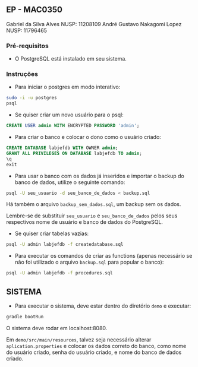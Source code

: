 ## EP - MAC0350
Gabriel da Silva Alves NUSP: 11208109
André Gustavo Nakagomi Lopez NUSP: 11796465

### Pré-requisitos

- O PostgreSQL está instalado em seu sistema.

### Instruções

- Para iniciar o postgres em modo interativo:

```bash
sudo -i -u postgres
psql
```

- Se quiser criar um novo usuário para o psql:
```sql
CREATE USER admin WITH ENCRYPTED PASSWORD 'admin';
```

- Para criar o banco e colocar o dono como o usuário criado:
```sql
CREATE DATABASE labjefdb WITH OWNER admin;
GRANT ALL PRIVILEGES ON DATABASE labjefdb TO admin;
\q
exit
```

- Para usar o banco com os dados já inseridos e importar o backup do banco de dados, utilize o seguinte comando:

```bash
psql -U seu_usuario -d seu_banco_de_dados < backup.sql
```
Há também o arquivo `backup_sem_dados.sql`, um backup sem os dados.

Lembre-se de substituir `seu_usuario` e `seu_banco_de_dados` pelos seus respectivos nome de usuário e banco de dados do PostgreSQL.

- Se quiser criar tabelas vazias:

```bash
psql -U admin labjefdb -f createdatabase.sql
```

- Para executar os comandos de criar as functions (apenas necessário se não foi utilizado o arquivo `backup.sql` para popular o banco):

```bash
psql -U admin labjefdb -f procedures.sql
```

## SISTEMA
- Para executar o sistema, deve estar dentro do diretório `demo` e executar:
```bash
gradle bootRun
```

O sistema deve rodar em localhost:8080.

Em `demo/src/main/resources`, talvez seja necessário alterar `aplication.properties` e colocar os dados correto do banco, como nome do usuário criado, senha do usuário criado, e nome do banco de dados criado.
